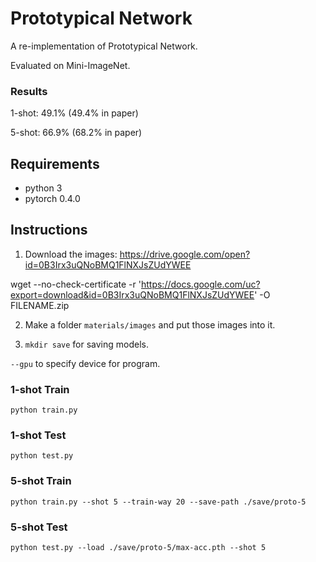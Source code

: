 # Prototypical Network

A re-implementation of Prototypical Network.

Evaluated on Mini-ImageNet.

### Results

1-shot: 49.1% (49.4% in paper)

5-shot: 66.9% (68.2% in paper)

## Requirements

* python 3
* pytorch 0.4.0

## Instructions

1. Download the images: https://drive.google.com/open?id=0B3Irx3uQNoBMQ1FlNXJsZUdYWEE

wget --no-check-certificate -r 'https://docs.google.com/uc?export=download&id=0B3Irx3uQNoBMQ1FlNXJsZUdYWEE' -O FILENAME.zip

2. Make a folder `materials/images` and put those images into it.

3. `mkdir save` for saving models.

`--gpu` to specify device for program.

### 1-shot Train

`python train.py`

### 1-shot Test

`python test.py`

### 5-shot Train

`python train.py --shot 5 --train-way 20 --save-path ./save/proto-5`

### 5-shot Test

`python test.py --load ./save/proto-5/max-acc.pth --shot 5`

